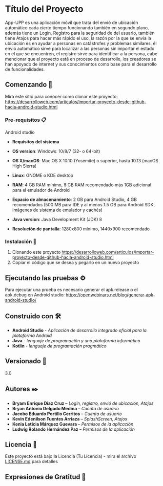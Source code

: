 # Título del Proyecto
App-UPP es una aplicación móvil que trata del envió de ubicación automático cada cierto tiempo funcionando también en segundo plano, además tiene un Login, Registro para la seguridad de del usuario, también tiene Atajos para hacer más rápido el uso, la razón por la que se envía la ubicación es en ayudar a personas en catástrofes y problemas similares, él envió automático sirve para localizar a las personas sin importar el estado en el que se encuentren, el registro sirve para identificar a la persona, cabe mencionar que el proyecto está en proceso de desarrollo, los creadores se han apoyado de internet y sus conocimientos como base para el desarrollo de funcionalidades.
## Comenzando 🚀
Mira este sitio para conocer como clonar este proyecto: https://desarrolloweb.com/articulos/importar-proyecto-desde-github-hacia-android-studio.html

### Pre-requisitos 📋

Android studio 
* **Requisitos del sistema**
* **OS version**: Windows: 10/8/7 (32- o 64-bit)

* **OS X/macOS**: Mac OS X 10.10 (Yosemite) o superior, hasta 10.13 (macOS High Sierra)

* **Linux**: GNOME o KDE desktop

* **RAM**: 4 GB RAM mínimo, 8 GB RAM recomendado más 1GB adicional para el emulador de Android

* **Espacio de almacenamiento**: 2 GB para Android Studio, 4 GB recomendados (500 MB para IDE y al menos 1.5 GB para Android SDK, imágenes de sistema de emulador y cachés)

* **Java version**: Java Development Kit (JDK) 8

* **Resolución de pantalla**: 1280x800 mínimo, 1440x900 recomendado

### Instalación 🔧

1.	Clonando este proyecto
https://desarrolloweb.com/articulos/importar-proyecto-desde-github-hacia-android-studio.html
2.	Copiar el código que se desea y pegarlo en un nuevo proyecto

## Ejecutando las pruebas ⚙️

Para ejecutar una prueba es necesario generar el apk.release o el apk.debug en Android studio:
 https://openwebinars.net/blog/generar-apk-android-studio/

## Construido con 🛠️
* **Android Studio** - *Aplicación de desarrollo integrado oficial para la plataforma Android*
* **Java** - *lenguaje de programación y una plataforma informática*
* **Kotlin** - *lenguaje de programación pragmático* 

## Versionado 📌
3.0

## Autores ✒️

* **Bryam Enrique Diaz Cruz** – *Login, registro, envió de ubicación, Atajos*
* **Bryan Antonio Delgado Medina** – *Cuenta de usuario*
* **Jacobo Eduardo Portillo Cerritos** – *Cuenta de usuario*
* **Kevin Edenilson Fuentes Arriaza** – *SplashScreen, Atajos*
* **Kenia Leticia Márquez Guevara** – *Permisos de la aplicación*
* **Ludwig Rolando Hernández Paz** – *Permisos de la aplicación* 

## Licencia 📄

Este proyecto está bajo la Licencia (Tu Licencia) - mira el archivo [LICENSE.md](LICENSE.md) para detalles

## Expresiones de Gratitud 🎁
